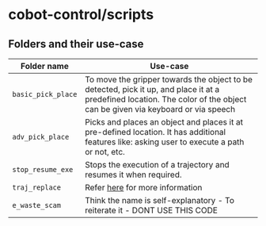 # cobot-control/scripts

## Folders and their use-case

| Folder name | Use-case |
| --- | --- |
| `basic_pick_place` | To move the gripper towards the object to be detected, pick it up, and place it at a predefined location. The color of the object can be given via keyboard or via speech |
| `adv_pick_place` | Picks and places an object and places it at pre-defined location. It has additional features like: asking user to execute a path or not, etc. |
| `stop_resume_exe` | Stops the execution of a trajectory and resumes it when required. |
| `traj_replace` | Refer [here](../src/traj_replace/README.md) for more information |
| `e_waste_scam` | Think the name is self-explanatory - To reiterate it - DONT USE THIS CODE  |

